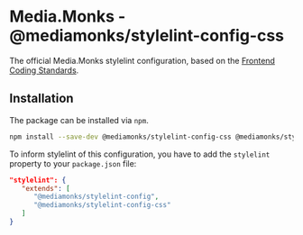 # Media.Monks - @mediamonks/stylelint-config-css

The official Media.Monks stylelint configuration, based on the
[Frontend Coding Standards](https://github.com/mediamonks/frontend-coding-standards).

## Installation

The package can be installed via `npm`.

```bash
npm install --save-dev @mediamonks/stylelint-config-css @mediamonks/stylelint-config
```

To inform stylelint of this configuration, you have to add the `stylelint` property to your
`package.json` file:

```json
"stylelint": {
   "extends": [
      "@mediamonks/stylelint-config",
      "@mediamonks/stylelint-config-css"
   ]
}
```
